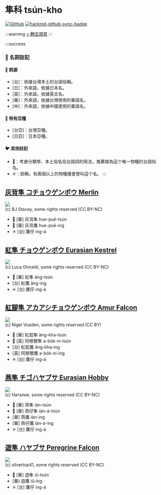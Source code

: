 # 隼科 tsún-kho

[![GitHub](https://img.shields.io/badge/GitHub-black?logo=github)](https://github.com/siansiansu/tsiau-a-e-mia)
[![hackmd-github-sync-badge](https://hackmd.io/6ntYgCWtTXmuRoYMLclQYQ/badge)](https://hackmd.io/6ntYgCWtTXmuRoYMLclQYQ)

:::warning
[< 轉去頭頁](https://hackmd.io/@siansiansu/Hy4VzNvha)
:::

:::success
### 📖 名詞註記

#### 📎 詞源

- [台]：依據台灣本土的台語俗稱。
- [日]：外來語，依據日本名。
- [英]：外來語，依據英文名。
- [華]：外來語，依據台灣使用的華語名。
- [中]：外來語，依據中國使用的華語名。

#### 🎏 特有亞種

- [台亞]：台灣亞種。
- [日亞]：日本亞種。

#### 🐦 其他註記

- 🎯：考慮分類學、本土俗名佮台語詞的用法，推薦做為這个唯一物種的台語俗名。
- ✳️：統稱，有兩個以上的物種攏會使叫這个名。
:::

## [灰背隼 コチョウゲンボウ Merlin](https://ebird.org/species/merlin)

![](https://inaturalist-open-data.s3.amazonaws.com/photos/200780/medium.jpg)
<br/>
(c) BJ Stacey, some rights reserved (CC BY-NC)

- 🎯 [華] 灰背隼 hue-puē-tsún
- 🎯 [華] 灰背鷹 hue-puē-ing
- ✳️ [台] 鷹仔 ing-á

## [紅隼 チョウゲンボウ Eurasian Kestrel](https://ebird.org/species/eurkes)

![](https://inaturalist-open-data.s3.amazonaws.com/photos/202734391/medium.jpg)
<br/>
(c) Luca Ghiraldi, some rights reserved (CC BY-NC)

- 🎯 [華] 紅隼 âng-tsún
- [台] 紅鷹 âng-ing
- ✳️ [台] 鷹仔 ing-á

## [紅腳隼 アカアシチョウゲンボウ Amur Falcon](https://ebird.org/species/amufal1)

![](https://inaturalist-open-data.s3.amazonaws.com/photos/1581574/medium.jpg)
<br/>
(c) Nigel Voaden, some rights reserved (CC BY)

- 🎯 [華] 紅跤隼 âng-kha-tsún
- 🎯 [英] 阿穆爾隼 a-bo̍k-ní-tsún
- [台] 紅跤鷹 âng-kha-ing
- [英] 阿穆爾鷹 a-bo̍k-ní-ing
- ✳️ [台] 鷹仔 ing-á

## [燕隼 チゴハヤブサ Eurasian Hobby](https://ebird.org/species/eurhob)

![](https://inaturalist-open-data.s3.amazonaws.com/photos/206987601/medium.jpeg)
<br/>
(c) Наталия, some rights reserved (CC BY-NC)

- 🎯 [華] 燕隼 iàn-tsún
- 🎯 [華] 燕仔隼 iàn-á-tsún
- [華] 燕鷹 iàn-ing
- [華] 燕仔鷹 iàn-á-ing
- ✳️ [台] 鷹仔 ing-á

## [遊隼 ハヤブサ Peregrine Falcon](https://ebird.org/species/perfal)

![](https://inaturalist-open-data.s3.amazonaws.com/photos/332585359/medium.jpg)
<br/>
(c) silvertop41, some rights reserved (CC BY-NC)

- 🎯 [華] 遊隼 iû-tsún
- [華] 遊鷹 iû-ing
- ✳️ [台] 鷹仔 ing-á
